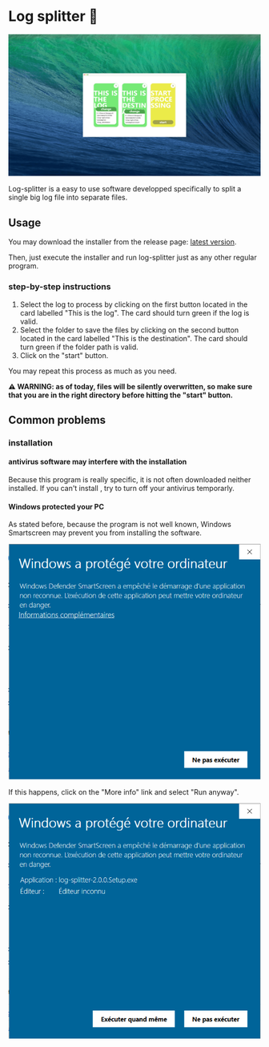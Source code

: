 # Log splitter 🦑

![The interface of the software](./doc/img/minimal-mockup.png)

Log-splitter is a easy to use software developped specifically to split a single big log file into separate files.

## Usage

You may download the installer from the release page: [latest version](https://github.com/Gaspacchio/log-splitter/releases).

Then, just execute the installer and run log-splitter just as any other regular program.

### step-by-step instructions

1. Select the log to process by clicking on the first button located in the card labelled "This is the log". The card should turn green if the log is valid.
2. Select the folder to save the files by clicking on the second button located in the card labelled "This is the destination". The card should turn green if the folder path is valid.
3. Click on the "start" button.

You may repeat this process as much as you need.

**⚠️ WARNING: as of today, files will be silently overwritten, so make sure that you are in the right directory before hitting the "start" button.**

## Common problems

### installation

#### antivirus software may interfere with the installation

Because this program is really specific, it is not often downloaded neither installed. If you can't install , try to turn off your antivirus temporarly.

#### Windows protected your PC

As stated before, because the program is not well known, Windows Smartscreen may prevent you from installing the software.

![Windows smartscreen error](./doc/img/windows-smartscreen-error.png)

If this happens, click on the "More info" link and select "Run anyway".

![Run anyway](./doc/img/windows-smartscreen-solution.png)
